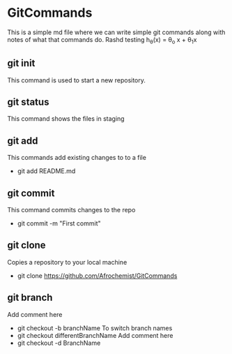 # GitCommands
This is a simple md file where we can write simple git commands along with notes of what that commands do.
Rashd testing h<sub>&theta;</sub>(x) = &theta;<sub>o</sub> x + &theta;<sub>1</sub>x
## git init
This command is used to start a new repository.

## git status
This command shows the files in staging

## git add
This commands add existing changes to to a file 
 * git add README.md

## git commit
This command commits changes to the repo
 * git commit -m "First commit"

## git clone
Copies a repository to your local machine
 * git clone https://github.com/Afrochemist/GitCommands

## git branch
Add comment here
 * git checkout -b branchName
To switch branch names 
 * git checkout differentBranchName
Add comment here
 * git checkout -d BranchName



